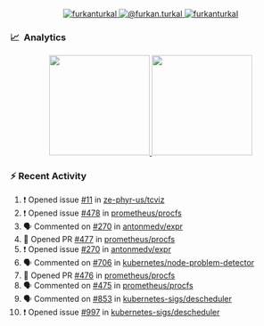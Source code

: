 <p align="center">
  <a href="https://linkedin.com/in/furkanturkal" target="blank">
    <img src="https://img.shields.io/badge/linkedin-%230077B5.svg?&style=for-the-badge&logo=linkedin&logoColor=white" alt="furkanturkal" />
  </a>
  <a href="https://medium.com/@furkan.turkal" target="blank">
    <img src="https://img.shields.io/badge/medium-%2312100E.svg?&style=for-the-badge&logo=medium&logoColor=white" alt="@furkan.turkal" />
  </a>
  <a href="https://twitter.com/furkanturkaI" target="blank">
    <img src="https://img.shields.io/badge/Twitter-1DA1F2?style=for-the-badge&logo=twitter&logoColor=white" alt="furkanturkaI" />
  </a>
</p>

### 📈 &nbsp;Analytics

<p align="center">
  <a href="https://coderstats.net/github/#Dentrax">
    <img height="180em" src="https://github-readme-stats-eight-theta.vercel.app/api?username=Dentrax&show_icons=true&theme=algolia&include_all_commits=true&count_private=true&line_height=26"/>
    <img height="180em" src="https://github-readme-stats-eight-theta.vercel.app/api/top-langs/?username=Dentrax&layout=compact&langs_count=8&theme=algolia&line_height=26"/>
  </a>
</p>

### :zap: Recent Activity

<!--START_SECTION:activity-->
1. ❗️ Opened issue [#11](https://github.com/ze-phyr-us/tcviz/issues/11) in [ze-phyr-us/tcviz](https://github.com/ze-phyr-us/tcviz)
2. ❗️ Opened issue [#478](https://github.com/prometheus/procfs/issues/478) in [prometheus/procfs](https://github.com/prometheus/procfs)
3. 🗣 Commented on [#270](https://github.com/antonmedv/expr/issues/270) in [antonmedv/expr](https://github.com/antonmedv/expr)
4. 💪 Opened PR [#477](https://github.com/prometheus/procfs/pull/477) in [prometheus/procfs](https://github.com/prometheus/procfs)
5. ❗️ Opened issue [#270](https://github.com/antonmedv/expr/issues/270) in [antonmedv/expr](https://github.com/antonmedv/expr)
6. 🗣 Commented on [#706](https://github.com/kubernetes/node-problem-detector/issues/706) in [kubernetes/node-problem-detector](https://github.com/kubernetes/node-problem-detector)
7. 💪 Opened PR [#476](https://github.com/prometheus/procfs/pull/476) in [prometheus/procfs](https://github.com/prometheus/procfs)
8. 🗣 Commented on [#475](https://github.com/prometheus/procfs/issues/475) in [prometheus/procfs](https://github.com/prometheus/procfs)
9. 🗣 Commented on [#853](https://github.com/kubernetes-sigs/descheduler/issues/853) in [kubernetes-sigs/descheduler](https://github.com/kubernetes-sigs/descheduler)
10. ❗️ Opened issue [#997](https://github.com/kubernetes-sigs/descheduler/issues/997) in [kubernetes-sigs/descheduler](https://github.com/kubernetes-sigs/descheduler)
<!--END_SECTION:activity-->
